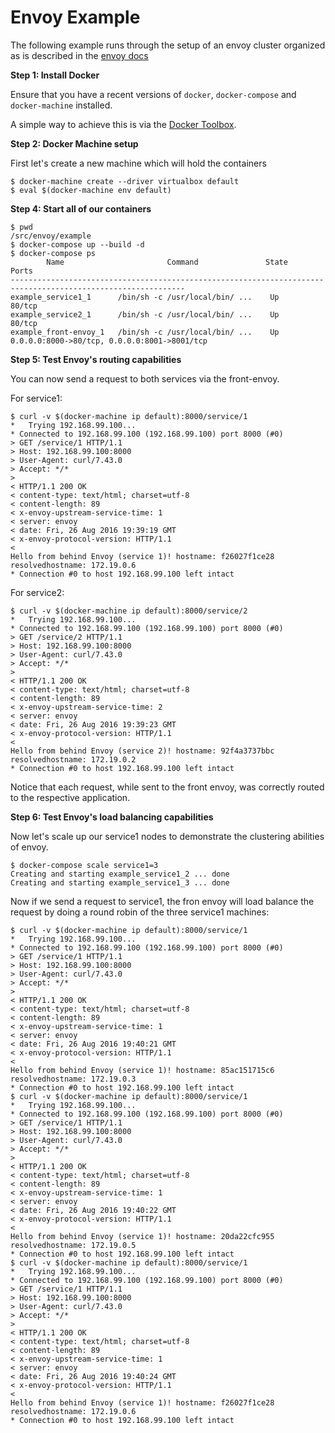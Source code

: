# Envoy Example

The following example runs through the setup of an envoy cluster organized as is described in the [envoy docs](https://envoydocs-staging.lyft.net/docs/install/sandboxes.html)

**Step 1: Install Docker**

Ensure that you have a recent versions of `docker`, `docker-compose` and
`docker-machine` installed.

A simple way to achieve this is via the [Docker Toolbox](https://www.docker.com/products/docker-toolbox).

**Step 2: Docker Machine setup**

First let's create a new machine which will hold the containers

```shell
$ docker-machine create --driver virtualbox default
$ eval $(docker-machine env default)
```
**Step 4: Start all of our containers**

```shell
$ pwd
/src/envoy/example
$ docker-compose up --build -d
$ docker-compose ps
        Name                       Command               State      Ports
-------------------------------------------------------------------------------------------------------------
example_service1_1      /bin/sh -c /usr/local/bin/ ...    Up       80/tcp
example_service2_1      /bin/sh -c /usr/local/bin/ ...    Up       80/tcp
example_front-envoy_1   /bin/sh -c /usr/local/bin/ ...    Up       0.0.0.0:8000->80/tcp, 0.0.0.0:8001->8001/tcp
```

**Step 5: Test Envoy's routing capabilities**

You can now send a request to both services via the front-envoy.

For service1:
```shell
$ curl -v $(docker-machine ip default):8000/service/1
*   Trying 192.168.99.100...
* Connected to 192.168.99.100 (192.168.99.100) port 8000 (#0)
> GET /service/1 HTTP/1.1
> Host: 192.168.99.100:8000
> User-Agent: curl/7.43.0
> Accept: */*
>
< HTTP/1.1 200 OK
< content-type: text/html; charset=utf-8
< content-length: 89
< x-envoy-upstream-service-time: 1
< server: envoy
< date: Fri, 26 Aug 2016 19:39:19 GMT
< x-envoy-protocol-version: HTTP/1.1
<
Hello from behind Envoy (service 1)! hostname: f26027f1ce28 resolvedhostname: 172.19.0.6
* Connection #0 to host 192.168.99.100 left intact
```
For service2:
```shell
$ curl -v $(docker-machine ip default):8000/service/2
*   Trying 192.168.99.100...
* Connected to 192.168.99.100 (192.168.99.100) port 8000 (#0)
> GET /service/2 HTTP/1.1
> Host: 192.168.99.100:8000
> User-Agent: curl/7.43.0
> Accept: */*
>
< HTTP/1.1 200 OK
< content-type: text/html; charset=utf-8
< content-length: 89
< x-envoy-upstream-service-time: 2
< server: envoy
< date: Fri, 26 Aug 2016 19:39:23 GMT
< x-envoy-protocol-version: HTTP/1.1
<
Hello from behind Envoy (service 2)! hostname: 92f4a3737bbc resolvedhostname: 172.19.0.2
* Connection #0 to host 192.168.99.100 left intact
```

Notice that each request, while sent to the front envoy, was correctly routed
to the respective application.

**Step 6: Test Envoy's load balancing capabilities**

Now let's scale up our service1 nodes to demonstrate the clustering abilities
of envoy.

```shell
$ docker-compose scale service1=3
Creating and starting example_service1_2 ... done
Creating and starting example_service1_3 ... done
```

Now if we send a request to service1, the fron envoy will load balance the
request by doing a round robin of the three service1 machines:

```shell
$ curl -v $(docker-machine ip default):8000/service/1
*   Trying 192.168.99.100...
* Connected to 192.168.99.100 (192.168.99.100) port 8000 (#0)
> GET /service/1 HTTP/1.1
> Host: 192.168.99.100:8000
> User-Agent: curl/7.43.0
> Accept: */*
>
< HTTP/1.1 200 OK
< content-type: text/html; charset=utf-8
< content-length: 89
< x-envoy-upstream-service-time: 1
< server: envoy
< date: Fri, 26 Aug 2016 19:40:21 GMT
< x-envoy-protocol-version: HTTP/1.1
<
Hello from behind Envoy (service 1)! hostname: 85ac151715c6 resolvedhostname: 172.19.0.3
* Connection #0 to host 192.168.99.100 left intact
$ curl -v $(docker-machine ip default):8000/service/1
*   Trying 192.168.99.100...
* Connected to 192.168.99.100 (192.168.99.100) port 8000 (#0)
> GET /service/1 HTTP/1.1
> Host: 192.168.99.100:8000
> User-Agent: curl/7.43.0
> Accept: */*
>
< HTTP/1.1 200 OK
< content-type: text/html; charset=utf-8
< content-length: 89
< x-envoy-upstream-service-time: 1
< server: envoy
< date: Fri, 26 Aug 2016 19:40:22 GMT
< x-envoy-protocol-version: HTTP/1.1
<
Hello from behind Envoy (service 1)! hostname: 20da22cfc955 resolvedhostname: 172.19.0.5
* Connection #0 to host 192.168.99.100 left intact
$ curl -v $(docker-machine ip default):8000/service/1
*   Trying 192.168.99.100...
* Connected to 192.168.99.100 (192.168.99.100) port 8000 (#0)
> GET /service/1 HTTP/1.1
> Host: 192.168.99.100:8000
> User-Agent: curl/7.43.0
> Accept: */*
>
< HTTP/1.1 200 OK
< content-type: text/html; charset=utf-8
< content-length: 89
< x-envoy-upstream-service-time: 1
< server: envoy
< date: Fri, 26 Aug 2016 19:40:24 GMT
< x-envoy-protocol-version: HTTP/1.1
<
Hello from behind Envoy (service 1)! hostname: f26027f1ce28 resolvedhostname: 172.19.0.6
* Connection #0 to host 192.168.99.100 left intact
```
